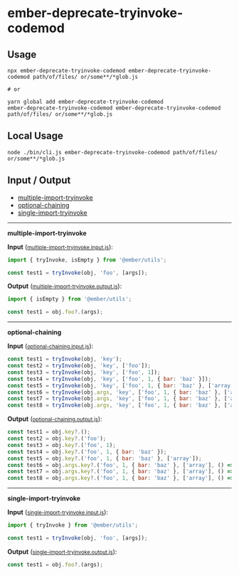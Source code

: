 # ember-deprecate-tryinvoke-codemod


## Usage

```
npx ember-deprecate-tryinvoke-codemod ember-deprecate-tryinvoke-codemod path/of/files/ or/some**/*glob.js

# or

yarn global add ember-deprecate-tryinvoke-codemod
ember-deprecate-tryinvoke-codemod ember-deprecate-tryinvoke-codemod path/of/files/ or/some**/*glob.js
```

## Local Usage
```
node ./bin/cli.js ember-deprecate-tryinvoke-codemod path/of/files/ or/some**/*glob.js
```

## Input / Output

<!--FIXTURES_TOC_START-->
* [multiple-import-tryinvoke](#multiple-import-tryinvoke)
* [optional-chaining](#optional-chaining)
* [single-import-tryinvoke](#single-import-tryinvoke)
<!--FIXTURES_TOC_END-->

<!--FIXTURES_CONTENT_START-->
---
<a id="multiple-import-tryinvoke">**multiple-import-tryinvoke**</a>

**Input** (<small>[multiple-import-tryinvoke.input.js](transforms/ember-deprecate-tryinvoke-codemod/__testfixtures__/multiple-import-tryinvoke.input.js)</small>):
```js
import { tryInvoke, isEmpty } from '@ember/utils';

const test1 = tryInvoke(obj, 'foo', [args]);
```

**Output** (<small>[multiple-import-tryinvoke.output.js](transforms/ember-deprecate-tryinvoke-codemod/__testfixtures__/multiple-import-tryinvoke.output.js)</small>):
```js
import { isEmpty } from '@ember/utils';

const test1 = obj.foo?.(args);
```
---
<a id="optional-chaining">**optional-chaining**</a>

**Input** (<small>[optional-chaining.input.js](transforms/ember-deprecate-tryinvoke-codemod/__testfixtures__/optional-chaining.input.js)</small>):
```js
const test1 = tryInvoke(obj, 'key');
const test2 = tryInvoke(obj, 'key', ['foo']);
const test3 = tryInvoke(obj, 'key', ['foo', 1]);
const test4 = tryInvoke(obj, 'key', ['foo', 1, { bar: 'baz' }]);
const test5 = tryInvoke(obj, 'key', ['foo', 1, { bar: 'baz' }, ['array']]);
const test6 = tryInvoke(obj.args, 'key', ['foo', 1, { bar: 'baz' }, ['array'], () => {}]);
const test7 = tryInvoke(obj.args, 'key', ['foo', 1, { bar: 'baz' }, ['array'], () => {}, null]);
const test8 = tryInvoke(obj.args, 'key', ['foo', 1, { bar: 'baz' }, ['array'], () => {}, null, undefined]);
```

**Output** (<small>[optional-chaining.output.js](transforms/ember-deprecate-tryinvoke-codemod/__testfixtures__/optional-chaining.output.js)</small>):
```js
const test1 = obj.key?.();
const test2 = obj.key?.('foo');
const test3 = obj.key?.('foo', 1);
const test4 = obj.key?.('foo', 1, { bar: 'baz' });
const test5 = obj.key?.('foo', 1, { bar: 'baz' }, ['array']);
const test6 = obj.args.key?.('foo', 1, { bar: 'baz' }, ['array'], () => {});
const test7 = obj.args.key?.('foo', 1, { bar: 'baz' }, ['array'], () => {}, null);
const test8 = obj.args.key?.('foo', 1, { bar: 'baz' }, ['array'], () => {}, null, undefined);
```
---
<a id="single-import-tryinvoke">**single-import-tryinvoke**</a>

**Input** (<small>[single-import-tryinvoke.input.js](transforms/ember-deprecate-tryinvoke-codemod/__testfixtures__/single-import-tryinvoke.input.js)</small>):
```js
import { tryInvoke } from '@ember/utils';

const test1 = tryInvoke(obj, 'foo', [args]);
```

**Output** (<small>[single-import-tryinvoke.output.js](transforms/ember-deprecate-tryinvoke-codemod/__testfixtures__/single-import-tryinvoke.output.js)</small>):
```js
const test1 = obj.foo?.(args);
```
<!--FIXTURES_CONTENT_END-->